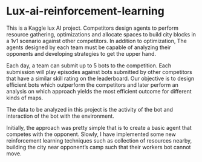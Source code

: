 # Lux-ai-reinforcement-learning
This is a Kaggle lux AI project.
Competitors design agents to perform resource gathering, optimizations and allocate spaces to build city blocks in a 1v1 scenario against other competitors. In addition to optimization, The agents designed by each team must be capable of analyzing their opponents and developing strategies to get the upper hand.

Each day, a team can submit up to 5 bots to the competition. Each submission will play episodes against bots submitted by other competitors that have a similar skill rating on the leaderboard. Our objective is to design efficient bots which outperform the competitors and later perform an analysis on which approach yields the most efficient outcome for different kinds of maps.

The data to be analyzed in this project is the activity of the bot and interaction of the bot with the environment. 

Initially, the approach was pretty simple that is to create a basic agent that competes with the opponent.
Slowly, I  have implemented some new reinforcement learning techniques such as collection of resources nearby, building the city near opponent’s camp such that their workers bot cannot move.
